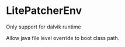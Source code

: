 LitePatcherEnv
==============
Only support for dalvik runtime

Allow java file level override to boot class path.
